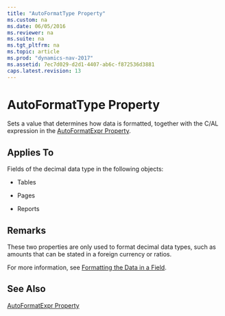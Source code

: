 ```yaml
---
title: "AutoFormatType Property"
ms.custom: na
ms.date: 06/05/2016
ms.reviewer: na
ms.suite: na
ms.tgt_pltfrm: na
ms.topic: article
ms.prod: "dynamics-nav-2017"
ms.assetid: 7ec7d029-d2d1-4407-ab6c-f872536d3881
caps.latest.revision: 13
---
```

# AutoFormatType Property
Sets a value that determines how data is formatted, together with the C/AL expression in the [AutoFormatExpr Property](AutoFormatExpr-Property.md).  
  
## Applies To  
 Fields of the decimal data type in the following objects:  
  
-   Tables  
  
-   Pages  
  
-   Reports  
  
## Remarks  
 These two properties are only used to format decimal data types, such as amounts that can be stated in a foreign currency or ratios.  
  
 For more information, see [Formatting the Data in a Field](Formatting-the-Data-in-a-Field.md).  
  
## See Also  
 [AutoFormatExpr Property](AutoFormatExpr-Property.md)